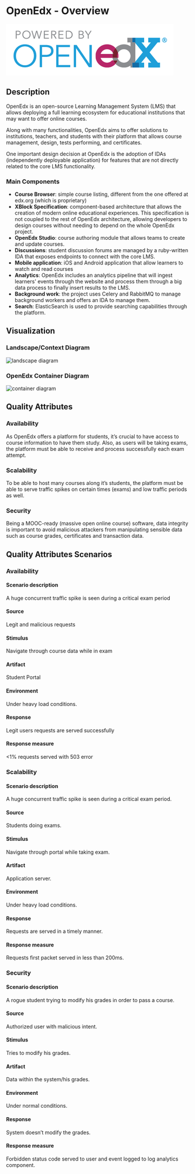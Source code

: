 # OpenEdx - Overview
![openedx logo](assets/openedx.png "OpenEdx logo")
## Description

OpenEdx is an open-source Learning Management System (LMS) that allows deploying a full learning ecosystem for educational institutions that may want to offer online courses.

Along with many functionalities, OpenEdx aims to offer solutions to institutions, teachers, and students with their platform that allows course management, design, tests performing, and certificates.

One important design decision at OpenEdx is the adoption of IDAs (independently deployable application) for features that are not directly related to the core LMS functionality.

### Main Components
- **Course Browser**: simple course listing, different from the one offered at edx.org (which is proprietary)
- **XBlock Specification**: component-based architecture that allows the creation of modern online educational experiences. This specification is not coupled to the rest of OpenEdx architecture, allowing developers to design courses without needing to depend on the whole OpenEdx project.
- **OpenEdx Studio**: course authoring module that allows teams to create and update courses.
- **Discussions**: student discussion forums are managed by a ruby-written IDA that exposes endpoints to connect with the core LMS.
- **Mobile application**: iOS and Android application that allow learners to watch and read courses
- **Analytics**: OpenEdx includes an analytics pipeline that will ingest learners' events through the website and process them through a big data process to finally insert results to the LMS.
- **Background work**: the project uses Celery and RabbitMQ to manage background workers and offers an IDA to manage them.
- **Search**: ElasticSearch is used to provide searching capabilities through the platform.


## Visualization

### Landscape/Context Diagram
![landscape diagram](https://imgur.com/mrz3b3l)

### OpenEdx Container Diagram
![container diagram](https://imgur.com/fhvyrel)


## Quality Attributes

### Availability
As OpenEdx offers a platform for students, it’s crucial to have access to course information to have them study. Also, as users will be taking exams, the platform must be able to receive and process successfully each exam attempt.

### Scalability
To be able to host many courses along it’s students, the platform must be able to serve traffic spikes on certain times (exams) and low traffic periods as well.

### Security
Being a MOOC-ready (massive open online course) software, data integrity is important to avoid malicious attackers from manipulating sensible data such as course grades, certificates and transaction data.

## Quality Attributes Scenarios
### Availability

#### Scenario description
A huge concurrent traffic spike is seen during a critical exam period
#### Source
Legit and malicious requests
#### Stimulus
Navigate through course data while in exam
#### Artifact
Student Portal
#### Environment
Under heavy load conditions.
#### Response
Legit users requests are served successfully
#### Response measure
<1% requests served with 503 error

### Scalability

#### Scenario description
A huge concurrent traffic spike is seen during a critical exam period.

#### Source
Students doing exams.

#### Stimulus
Navigate through portal while taking exam.

#### Artifact
Application server.

#### Environment
Under heavy load conditions.

#### Response
Requests are served in a timely manner.

#### Response measure
Requests first packet served in less than 200ms.

### Security

#### Scenario description
A rogue student trying to modify his grades in order to pass a course.

#### Source 
Authorized user with malicious intent.

#### Stimulus
Tries to modify his grades.

#### Artifact
Data within the system/his grades.

#### Environment
Under normal conditions.

#### Response
System doesn’t modify the grades.

#### Response measure
Forbidden status code served to user and event logged to log analytics component.


